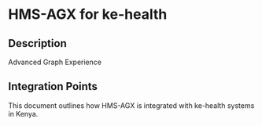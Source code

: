 # HMS-AGX for ke-health

## Description

Advanced Graph Experience

## Integration Points

This document outlines how HMS-AGX is integrated with ke-health systems in Kenya.
